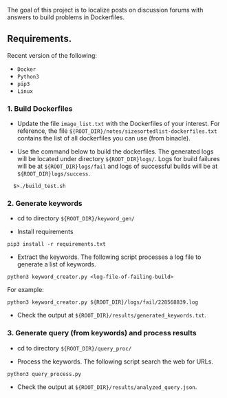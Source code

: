 The goal of this project is to localize posts on discussion forums
with answers to build problems in Dockerfiles.

## Requirements.
Recent version of the following:

- `Docker`
- `Python3`
- `pip3`
- `Linux`

### 1. Build Dockerfiles

- Update the file `image_list.txt` with the Dockerfiles of your
interest. For reference, the file
`${ROOT_DIR}/notes/sizesortedlist-dockerfiles.txt` contains the list of all
dockerfiles you can use (from binacle).

- Use the command below to build the dockerfiles. The generated logs
  will be located under directory `${ROOT_DIR}logs/`. Logs for build failures
  will be at `${ROOT_DIR}logs/fail` and logs of successful builds will be at
  `${ROOT_DIR}logs/success`.

```
  $>./build_test.sh
```

### 2. Generate keywords

- cd to directory `${ROOT_DIR}/keyword_gen/` 

- Install requirements

```
pip3 install -r requirements.txt
```

- Extract the keywords. The following script processes a log file to generate a list of keywords.

```
python3 keyword_creator.py <log-file-of-failing-build>
```

For example:

```
python3 keyword_creator.py ${ROOT_DIR}/logs/fail/228568839.log
```

- Check the output at `${ROOT_DIR}/results/generated_keywords.txt`.

### 3. Generate query (from keywords) and process results

- cd to directory `${ROOT_DIR}/query_proc/`

- Process the keywords. The following script search the web for URLs.

```
python3 query_process.py 
```

- Check the output at `${ROOT_DIR}/results/analyzed_query.json`.
